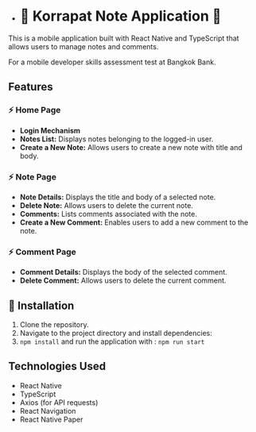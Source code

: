 - # 👋 Korrapat Note Application 👋

This is a mobile application built with React Native and TypeScript that allows users to manage notes and comments.

For a mobile developer skills assessment test at Bangkok Bank.


## Features

### ⚡ Home Page
- **Login Mechanism**
- **Notes List:** Displays notes belonging to the logged-in user.
- **Create a New Note:** Allows users to create a new note with title and body.

### ⚡ Note Page
- **Note Details:** Displays the title and body of a selected note.
- **Delete Note:** Allows users to delete the current note.
- **Comments:** Lists comments associated with the note.
- **Create a New Comment:** Enables users to add a new comment to the note.

### ⚡ Comment Page
- **Comment Details:** Displays the body of the selected comment.
- **Delete Comment:** Allows users to delete the current comment.

## 🌱 Installation
1. Clone the repository.
2. Navigate to the project directory and install dependencies:
3. `npm install` and run the application with : `npm run start`

## Technologies Used
- React Native
- TypeScript
- Axios (for API requests)
- React Navigation
- React Native Paper

<!---
AUKPM/AUKPM is a ✨ special ✨ repository because its `README.md` (this file) appears on your GitHub profile.
You can click the Preview link to take a look at your changes.
--->
